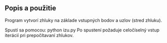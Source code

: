## Popis a použitie
Program vytvorí zhluky na základe vstupných bodov a uzlov (stred zhluku).

Spustí sa pomocou: python izu.py
Po spustení požaduje celočíselný vstup iterácií pri prepočítavaní zhlukov.
